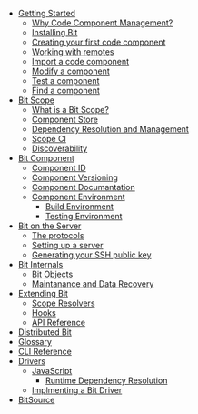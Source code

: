 
* [Getting Started]()
  * [Why Code Component Management?]()
  * [Installing Bit](installation.md)
  * [Creating your first code component]()
  * [Working with remotes]()
  * [Import a code component]()
  * [Modify a component]()
  * [Test a component]()
  * [Find a component]()
* [Bit Scope]()
  * [What is a Bit Scope?]()
  * [Component Store]()
  * [Dependency Resolution and Management]()
  * [Scope CI]()
  * [Discoverability]()
* [Bit Component]()
  * [Component ID]()
  * [Component Versioning]()
  * [Component Documantation]()
  * [Component Environment]()
    * [Build Environment]()
    * [Testing Environment]()
* [Bit on the Server]()
  * [The protocols]()
  * [Setting up a server]()
  * [Generating your SSH public key]()
* [Bit Internals]()
  * [Bit Objects]()
  * [Maintanance and Data Recovery]()
* [Extending Bit]()
  * [Scope Resolvers]()
  * [Hooks]()
  * [API Reference]()
* [Distributed Bit]()
* [Glossary]()
* [CLI Reference]()
* [Drivers]()
  * [JavaScript]()
    * [Runtime Dependency Resolution]()
  * [Implmenting a Bit Driver]()
* [BitSource]()